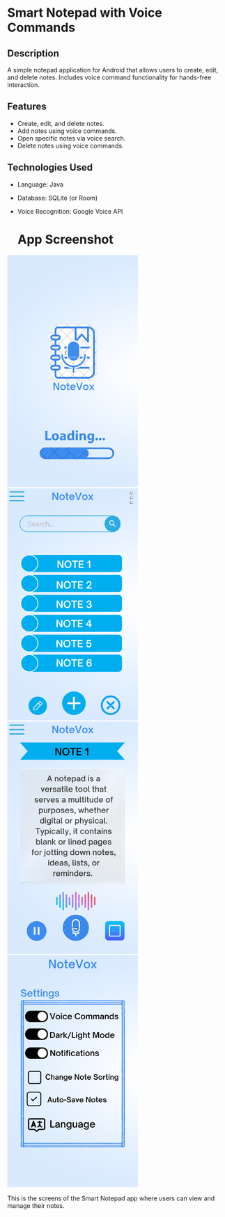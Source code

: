 # Smart Notepad with Voice Commands

## Description
A simple notepad application for Android that allows users to create, edit, and delete notes. Includes voice command functionality for hands-free interaction.

## Features
- Create, edit, and delete notes.
- Add notes using voice commands.
- Open specific notes via voice search.
- Delete notes using voice commands.

## Technologies Used
- Language: Java
- Database: SQLite (or Room)
- Voice Recognition: Google Voice API

  # App Screenshot

<img src="1.png" alt="First Screen" width="300"/> <img src="2.png" alt="Home Screen" width="300"/> 
<br>
<img src="3.png" alt="note voice Screen" width="300"/> <img src="4.png" alt="note voice Screen" width="300"/>
<p>This is the screens of the Smart Notepad app where users can view and manage their notes.</p>





